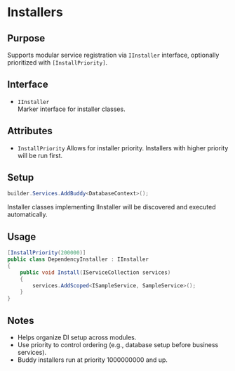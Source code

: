 # Installers

## Purpose

Supports modular service registration via `IInstaller` interface, optionally prioritized with `[InstallPriority]`.

## Interface

- `IInstaller`  
  Marker interface for installer classes.

## Attributes

- `InstallPriority`
  Allows for installer priority.  Installers with higher priority will be run first.

## Setup

```csharp
builder.Services.AddBuddy<DatabaseContext>();
```
Installer classes implementing IInstaller will be discovered and executed automatically.

## Usage

```csharp
[InstallPriority(200000)]
public class DependencyInstaller : IInstaller
{
    public void Install(IServiceCollection services)
    {
        services.AddScoped<ISampleService, SampleService>();
    }
}
```

## Notes

- Helps organize DI setup across modules.
- Use priority to control ordering (e.g., database setup before business services).
- Buddy installers run at priority 1000000000 and up.

